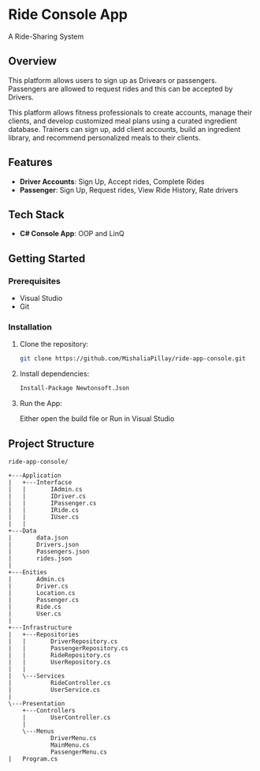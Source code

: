 # Ride Console App

A Ride-Sharing System 

## Overview

This platform allows users to sign up as Drivears or passengers. Passengers are allowed to request rides and this can be accepted by Drivers. 


This platform allows fitness professionals to create accounts, manage their clients, and develop customized meal plans using a curated ingredient database. Trainers can sign up, add client accounts, build an ingredient library, and recommend personalized meals to their clients.

## Features

- **Driver Accounts**: Sign Up, Accept rides, Complete Rides
- **Passenger**: Sign Up, Request rides, View Ride History, Rate drivers 


## Tech Stack

- **C# Console App**: OOP and LinQ


## Getting Started

### Prerequisites

- Visual Studio
- Git

### Installation

1.  Clone the repository:

    ```bash
    git clone https://github.com/MishaliaPillay/ride-app-console.git

    ```

2.  Install dependencies:

    ```bash
    Install-Package Newtonsoft.Json

    ```


4.  Run the App:

     Either open the build file or Run in Visual Studio


## Project Structure

```
ride-app-console/

+---Application
|   +---Interfacse
|   |       IAdmin.cs
|   |       IDriver.cs
|   |       IPassenger.cs
|   |       IRide.cs
|   |       IUser.cs
|   |       
+---Data
|       data.json
|       Drivers.json
|       Passengers.json
|       rides.json
|       
+---Enities
|       Admin.cs
|       Driver.cs
|       Location.cs
|       Passenger.cs
|       Ride.cs
|       User.cs
|       
+---Infrastructure
|   +---Repositories
|   |       DriverRepository.cs
|   |       PassengerRepository.cs
|   |       RideRepository.cs
|   |       UserRepository.cs
|   |       
|   \---Services
|           RideController.cs
|           UserService.cs
|           
\---Presentation
    +---Controllers
    |       UserController.cs
    |       
    \---Menus
            DriverMenu.cs
            MainMenu.cs
            PassengerMenu.cs
|   Program.cs

```

